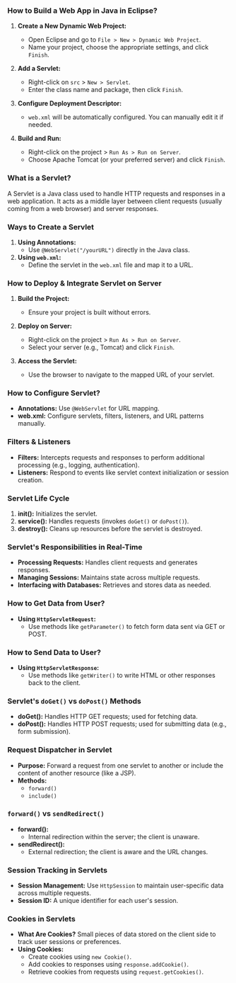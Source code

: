 <!-- @format -->

### How to Build a Web App in Java in Eclipse?

1. **Create a New Dynamic Web Project:**

   - Open Eclipse and go to `File > New > Dynamic Web Project`.
   - Name your project, choose the appropriate settings, and click `Finish`.

2. **Add a Servlet:**

   - Right-click on `src` > `New > Servlet`.
   - Enter the class name and package, then click `Finish`.

3. **Configure Deployment Descriptor:**

   - `web.xml` will be automatically configured. You can manually edit it if needed.

4. **Build and Run:**
   - Right-click on the project > `Run As > Run on Server`.
   - Choose Apache Tomcat (or your preferred server) and click `Finish`.

### What is a Servlet?

A Servlet is a Java class used to handle HTTP requests and responses in a web application. It acts as a middle layer between client requests (usually coming from a web browser) and server responses.

### Ways to Create a Servlet

1. **Using Annotations:**
   - Use `@WebServlet("/yourURL")` directly in the Java class.
2. **Using `web.xml`:**
   - Define the servlet in the `web.xml` file and map it to a URL.

### How to Deploy & Integrate Servlet on Server

1. **Build the Project:**
   - Ensure your project is built without errors.
2. **Deploy on Server:**

   - Right-click on the project > `Run As > Run on Server`.
   - Select your server (e.g., Tomcat) and click `Finish`.

3. **Access the Servlet:**
   - Use the browser to navigate to the mapped URL of your servlet.

### How to Configure Servlet?

- **Annotations:** Use `@WebServlet` for URL mapping.
- **web.xml:** Configure servlets, filters, listeners, and URL patterns manually.

### Filters & Listeners

- **Filters:** Intercepts requests and responses to perform additional processing (e.g., logging, authentication).
- **Listeners:** Respond to events like servlet context initialization or session creation.

### Servlet Life Cycle

1. **init():** Initializes the servlet.
2. **service():** Handles requests (invokes `doGet()` or `doPost()`).
3. **destroy():** Cleans up resources before the servlet is destroyed.

### Servlet's Responsibilities in Real-Time

- **Processing Requests:** Handles client requests and generates responses.
- **Managing Sessions:** Maintains state across multiple requests.
- **Interfacing with Databases:** Retrieves and stores data as needed.

### How to Get Data from User?

- **Using `HttpServletRequest`:**
  - Use methods like `getParameter()` to fetch form data sent via GET or POST.

### How to Send Data to User?

- **Using `HttpServletResponse`:**
  - Use methods like `getWriter()` to write HTML or other responses back to the client.

### Servlet's `doGet()` vs `doPost()` Methods

- **doGet():** Handles HTTP GET requests; used for fetching data.
- **doPost():** Handles HTTP POST requests; used for submitting data (e.g., form submission).

### Request Dispatcher in Servlet

- **Purpose:** Forward a request from one servlet to another or include the content of another resource (like a JSP).
- **Methods:**
  - `forward()`
  - `include()`

### `forward()` vs `sendRedirect()`

- **forward():**
  - Internal redirection within the server; the client is unaware.
- **sendRedirect():**
  - External redirection; the client is aware and the URL changes.

### Session Tracking in Servlets

- **Session Management:** Use `HttpSession` to maintain user-specific data across multiple requests.
- **Session ID:** A unique identifier for each user's session.

### Cookies in Servlets

- **What Are Cookies?** Small pieces of data stored on the client side to track user sessions or preferences.
- **Using Cookies:**
  - Create cookies using `new Cookie()`.
  - Add cookies to responses using `response.addCookie()`.
  - Retrieve cookies from requests using `request.getCookies()`.
